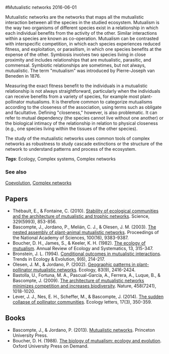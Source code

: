 
#Mutualistic networks
2016-06-01

Mutualistic networks are the networks that maps all the mutualistic interaction between all the species in the studied ecosystem. Mutualism is the way two organisms of different species exist in a relationship in which each individual benefits from the activity of the other. Similar interactions within a species are known as co-operation. Mutualism can be contrasted with interspecific competition, in which each species experiences reduced fitness, and exploitation, or parasitism, in which one species benefits at the expense of the other. Symbiosis involves two species living in close proximity and includes relationships that are mutualistic, parasitic, and commensal. Symbiotic relationships are sometimes, but not always, mutualistic.
The term "mutualism" was introduced by Pierre-Joseph van Beneden in 1876.

Measuring the exact fitness benefit to the individuals in a mutualistic relationship is not always straightforward, particularly when the individuals can receive benefits from a variety of species, for example most plant-pollinator mutualisms. It is therefore common to categorize mutualisms according to the closeness of the association, using terms such as obligate and facultative. Defining "closeness," however, is also problematic. It can refer to mutual dependency (the species cannot live without one another) or the biological intimacy of the relationship in relation to physical closeness (e.g., one species living within the tissues of the other species).

The study of the mutualistic networks uses common tools of complex networks as robustness to study cascade extinctions or the structure of the network to understand patterns and process of the ecosystem.

***Tags***: Ecology, Complex systems, Complex networks

### See also
[Coevolution](/coevolution), [Complex networks](/complex_networks)
## Papers
* Thébault, E., & Fontaine, C. (2010). [Stability of ecological communities and the architecture of mutualistic and trophic networks](http://www.zoology.ubc.ca/bdg/pdfs_bdg/2013/networks/Th%C3%A9bault,%20Fontaine_2010.pdf). Science, 329(5993), 853-856.
* Bascompte, J., Jordano, P., Melián, C. J., & Olesen, J. M. (2003). [The nested assembly of plant-animal mutualistic networks](http://www.pnas.org/content/100/16/9383.short). Proceedings of the National Academy of Sciences, 100(16), 9383-9387.
* Boucher, D. H., James, S., & Keeler, K. H. (1982). [The ecology of mutualism](https://kuscholarworks.ku.edu/bitstream/handle/1808/677/annurev.es.13.110182.pdf?sequence=1). Annual Review of Ecology and Systematics, 13, 315-347.
* Bronstein, J. L. (1994). [Conditional outcomes in mutualistic interactions](http://indico.ictp.it/event/a08145/session/35/contribution/21/material/0/2.pdf). Trends in Ecology & Evolution, 9(6), 214-217.
* Olesen, J. M., & Jordano, P. (2002). [Geographic patterns in plant-pollinator mutualistic networks](http://digital.csic.es/bitstream/10261/42356/1/OlesenJordano2002Ecol.pdf). Ecology, 83(9), 2416-2424.
* Bastolla, U., Fortuna, M. A., Pascual-García, A., Ferrera, A., Luque, B., & Bascompte, J. (2009). [The architecture of mutualistic networks minimizes competition and increases biodiversity](http://www.nature.com/nature/journal/v458/n7241/abs/nature07950.html). Nature, 458(7241), 1018-1020.
* Lever, J. J., Nes, E. H., Scheffer, M., & Bascompte, J. (2014). [The sudden collapse of pollinator communities](http://digital.csic.es/bitstream/10261/91808/1/REVISION2_Lever_etal_Collapse_Pollinators.pdf). Ecology letters, 17(3), 350-359.

## Books
* Bascompte, J., & Jordano, P. (2013). [Mutualistic networks](). Princeton University Press.
* Boucher, D. H. (1988). [The biology of mutualism: ecology and evolution](https://www.goodreads.com/book/show/1609785.The_Biology_of_Mutualism). Oxford University Press on Demand.


